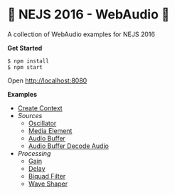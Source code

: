 # 🤘 NEJS 2016 - WebAudio 🤘

A collection of WebAudio examples for NEJS 2016

**Get Started**

	$ npm install
	$ npm start

Open [http://localhost:8080](http://localhost:8080)

**Examples**

- [Create Context](examples/create-context.html)
- *Sources*
	- [Oscillator](examples/sources/oscillator.html)
	- [Media Element](examples/sources/media-element.html)
	- [Audio Buffer](examples/sources/audio-buffer.html)
	- [Audio Buffer Decode Audio](examples/sources/audio-buffer-decode-audio.html)
- *Processing*
	- [Gain](examples/processing/gain.html)
	- [Delay](examples/processing/delay.html)
	- [Biquad Filter](examples/processing/biquad-filter.html)
	- [Wave Shaper](examples/processing/wave-shaper.html)
